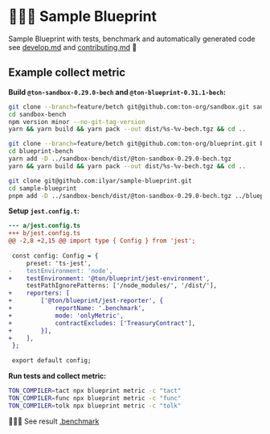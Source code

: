 # 👨🏻‍🔬 Sample Blueprint

Sample Blueprint with tests, benchmark and automatically generated code see [develop.md](develop.md) and [contributing.md](contributing.md) 🤗

## Example collect metric

**Build `@ton-sandbox-0.29.0-bech` and `@ton-blueprint-0.31.1-bech`:**

```bash
git clone --branch=feature/betch git@github.com:ton-org/sandbox.git sandbox-bench
cd sandbox-bench
npm version minor --no-git-tag-version 
yarn && yarn build && yarn pack --out dist/%s-%v-bech.tgz && cd ..

git clone --branch=feature/betch git@github.com:ton-org/blueprint.git blueprint-bench
cd blueprint-bench
yarn add -D ../sandbox-bench/dist/@ton-sandbox-0.29.0-bech.tgz
yarn && yarn build && yarn pack --out dist/%s-%v-bech.tgz && cd ..

git clone git@github.com:ilyar/sample-blueprint.git
cd sample-blueprint
pnpm add -D ../sandbox-bench/dist/@ton-sandbox-0.29.0-bech.tgz ../blueprint-bench/dist/@ton-blueprint-0.31.1-bech.tgz
```

**Setup `jest.config.t`:**

```patch
--- a/jest.config.ts
+++ b/jest.config.ts
@@ -2,8 +2,15 @@ import type { Config } from 'jest';
 
 const config: Config = {
     preset: 'ts-jest',
-    testEnvironment: 'node',
+    testEnvironment: '@ton/blueprint/jest-environment',
     testPathIgnorePatterns: ['/node_modules/', '/dist/'],
+    reporters: [
+        ['@ton/blueprint/jest-reporter', {
+            reportName: '.benchmark',
+            mode: 'onlyMetric',
+            contractExcludes: ['TreasuryContract'],
+        }],
+    ],
 };
 
 export default config;
```

**Run tests and collect metric:**

```bash
TON_COMPILER=tact npx blueprint metric -c "tact"
TON_COMPILER=func npx blueprint metric -c "func"
TON_COMPILER=tolk npx blueprint metric -c "tolk"
```

🧙🏻‍♂️ See result [.benchmark](.benchmark)
